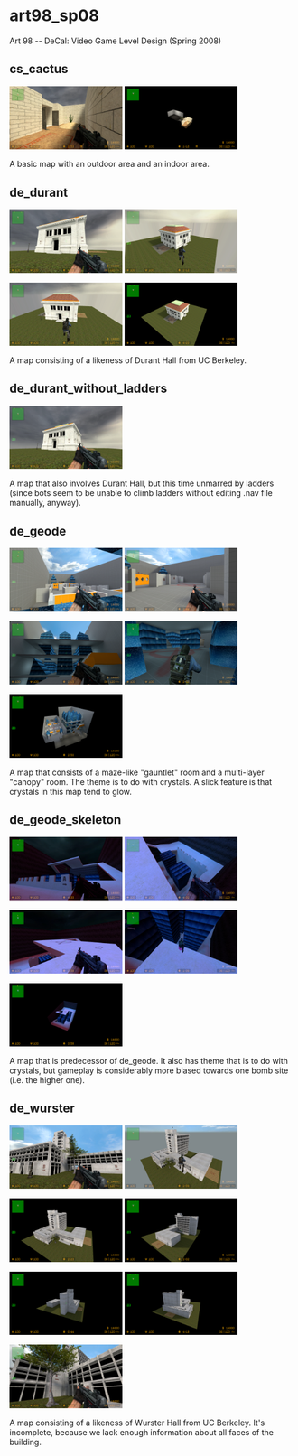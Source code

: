 # art98_sp08
Art 98 -- DeCal: Video Game Level Design (Spring 2008)

## cs_cactus

<img src="https://raw.githubusercontent.com/bzliu94/art98_sp08/master/selected_screenshots/cs_cactus/1.png" title="perspective from T spawn" width="200"> <img src="https://raw.githubusercontent.com/bzliu94/art98_sp08/master/selected_screenshots/cs_cactus/2.png" title="view from out of bounds" width="200">

A basic map with an outdoor area and an indoor area.

## de_durant

<img src="https://raw.githubusercontent.com/bzliu94/art98_sp08/master/selected_screenshots/de_durant/1.png" title="view of front of Durant Hall" width="200"> <img src="https://raw.githubusercontent.com/bzliu94/art98_sp08/master/selected_screenshots/de_durant/2.png" title="view including patio" width="200">

<img src="https://raw.githubusercontent.com/bzliu94/art98_sp08/master/selected_screenshots/de_durant/3.png" title="view of front again, but with a hint of copper patina roof" width="200"> <img src="https://raw.githubusercontent.com/bzliu94/art98_sp08/master/selected_screenshots/de_durant/4.png" title="view from out of bounds" width="200">

A map consisting of a likeness of Durant Hall from UC Berkeley.

## de_durant_without_ladders

<img src="https://raw.githubusercontent.com/bzliu94/art98_sp08/master/selected_screenshots/de_durant_without_ladders/1.png" title="view of front of Durant Hall with conspicuous lack of a ladder" width="200">

A map that also involves Durant Hall, but this time unmarred by ladders (since bots seem to be unable to climb ladders without editing .nav file manually, anyway).

## de_geode

<img src="https://raw.githubusercontent.com/bzliu94/art98_sp08/master/selected_screenshots/de_geode/1.png" title="view of gauntlet" width="200"> <img src="https://raw.githubusercontent.com/bzliu94/art98_sp08/master/selected_screenshots/de_geode/2.png" title="view of gauntlet bomb site" width="200">

<img src="https://raw.githubusercontent.com/bzliu94/art98_sp08/master/selected_screenshots/de_geode/3.png" title="view of canopy" width="200"> <img src="https://raw.githubusercontent.com/bzliu94/art98_sp08/master/selected_screenshots/de_geode/4.png" title="view of canopy bomb site" width="200">

<img src="https://raw.githubusercontent.com/bzliu94/art98_sp08/master/selected_screenshots/de_geode/5.png" title="view from out of bounds" width="200">

A map that consists of a maze-like "gauntlet" room and a multi-layer "canopy" room. The theme is to do with crystals. A slick feature is that crystals in this map tend to glow.

## de_geode_skeleton

<img src="https://raw.githubusercontent.com/bzliu94/art98_sp08/master/selected_screenshots/de_geode_skeleton/1.png" title="looking up at top bomb site" width="200"> <img src="https://raw.githubusercontent.com/bzliu94/art98_sp08/master/selected_screenshots/de_geode_skeleton/2.png" title="view down from top bomb site" width="200">

<img src="https://raw.githubusercontent.com/bzliu94/art98_sp08/master/selected_screenshots/de_geode_skeleton/3.png" title="view of top bomb-site from top" width="200"> <img src="https://raw.githubusercontent.com/bzliu94/art98_sp08/master/selected_screenshots/de_geode_skeleton/4.png" title="looking down at bottom bomb site" width="200">

<img src="https://raw.githubusercontent.com/bzliu94/art98_sp08/master/selected_screenshots/de_geode_skeleton/5.png" title="view from out of bounds" width="200">

A map that is predecessor of de_geode. It also has theme that is to do with crystals, but gameplay is considerably more biased towards one bomb site (i.e. the higher one).

## de_wurster

<img src="https://raw.githubusercontent.com/bzliu94/art98_sp08/master/selected_screenshots/de_wurster/1.png" title="view of front of Wurster Hall" width="200"> <img src="https://raw.githubusercontent.com/bzliu94/art98_sp08/master/selected_screenshots/de_wurster/2.png" title="floating view of front" width="200">

<img src="https://raw.githubusercontent.com/bzliu94/art98_sp08/master/selected_screenshots/de_wurster/3.png" title="OOB view of front" width="200"> <img src="https://raw.githubusercontent.com/bzliu94/art98_sp08/master/selected_screenshots/de_wurster/4.png" title="OOB view of right side" width="200">

<img src="https://raw.githubusercontent.com/bzliu94/art98_sp08/master/selected_screenshots/de_wurster/5.png" title="OOB view of rear" width="200"> <img src="https://raw.githubusercontent.com/bzliu94/art98_sp08/master/selected_screenshots/de_wurster/6.png" title="OOB view of left side" width="200">

<img src="https://raw.githubusercontent.com/bzliu94/art98_sp08/master/selected_screenshots/de_wurster/7.png" title="view of a tree's special prop shadow" width="200">

A map consisting of a likeness of Wurster Hall from UC Berkeley. It's incomplete, because we lack enough information about all faces of the building.


